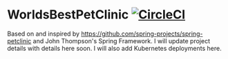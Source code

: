 # WorldsBestPetClinic [![CircleCI](https://circleci.com/gh/mpq1990/WorldsBestPetClinic/tree/master.svg?style=svg)](https://circleci.com/gh/mpq1990/WorldsBestPetClinic/tree/master)

Based on and inspired by https://github.com/spring-projects/spring-petclinic and John Thompson's Spring Framework.
I will update project details with details here soon.
I will also add Kubernetes deployments here.
